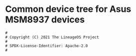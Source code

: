 # Common device tree for Asus MSM8937 devices

```
#
# Copyright (C) 2021 The LineageOS Project
#
# SPDX-License-Identifier: Apache-2.0
#
```
